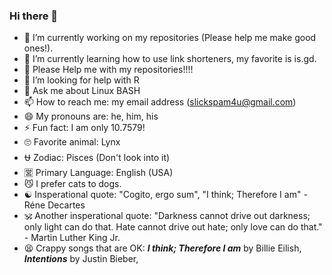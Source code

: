### Hi there 👋


<!--**pawstar-lag/pawstar-lag** is a ✨ _special_ ✨ repository because its `README.md` (this file) appears on your GitHub profile. -->

<!--Here are some ideas to get you started:-->

- 🔭 I’m currently working on my repositories (Please help me make good ones!).
- 🌱 I’m currently learning how to use link shorteners, my favorite is is.gd.
- 🥺 Please Help me with my repositories!!!!
- 🤔 I’m looking for help with R
- 💬 Ask me about Linux BASH
- 📫 How to reach me: my email address (slickspam4u@gmail.com)
- 😄 My pronouns are: he, him, his
- ⚡ Fun fact: I am only 10.7579!
- 🙄 Favorite animal: Lynx
- ⛎ Zodiac: Pisces (Don't look into it)
- 🈺 Primary Language: English (USA)
- 😼 I prefer cats to dogs.
- ☯ Insperational quote: "Cogito, ergo sum", "I think; Therefore I am" - Réne Decartes
- 🕉 Another insperational quote: "Darkness cannot drive out darkness; only light can do that. Hate cannot drive out hate; only love can do that." - Martin Luther King Jr.
- 😫 Crappy songs that are OK: **_I think; Therefore I am_** by Billie Eilish, **_Intentions_** by Justin Bieber, 
